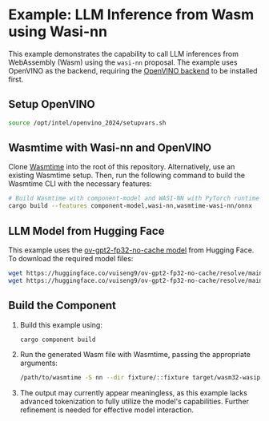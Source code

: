 # Example: LLM Inference from Wasm using Wasi-nn

This example demonstrates the capability to call LLM inferences from WebAssembly (Wasm) using the `wasi-nn` proposal. The example uses OpenVINO as the backend, requiring the [OpenVINO backend](https://docs.openvino.ai/2024/get-started/install-openvino/install-openvino-archive-linux.html) to be installed first.

## Setup OpenVINO 

```bash
source /opt/intel/openvino_2024/setupvars.sh
```


## Wasmtime with Wasi-nn and OpenVINO

Clone [Wasmtime](https://github.com/bytecodealliance/wasmtime.git) into the root of this repository. Alternatively, use an existing Wasmtime setup. Then, run the following command to build the Wasmtime CLI with the necessary features:

```bash
# Build Wasmtime with component-model and WASI-NN with PyTorch runtime support
cargo build --features component-model,wasi-nn,wasmtime-wasi-nn/onnx
```

## LLM Model from Hugging Face

This example uses the [ov-gpt2-fp32-no-cache model](https://huggingface.co/vuiseng9/ov-gpt2-fp32-no-cache/tree/main) from Hugging Face. To download the required model files:

```bash
wget https://huggingface.co/vuiseng9/ov-gpt2-fp32-no-cache/resolve/main/openvino_model.bin -P fixture/
wget https://huggingface.co/vuiseng9/ov-gpt2-fp32-no-cache/resolve/main/openvino_model.xml -P fixture/
```

## Build the Component

1. Build this example using:
   ```bash
   cargo component build
   ```

2. Run the generated Wasm file with Wasmtime, passing the appropriate arguments:
   ```bash
   /path/to/wasmtime -S nn --dir fixture/::fixture target/wasm32-wasip1/debug/llm-component-openvino.wasm
   ```

3. The output may currently appear meaningless, as this example lacks advanced tokenization to fully utilize the model's capabilities. Further refinement is needed for effective model interaction.
